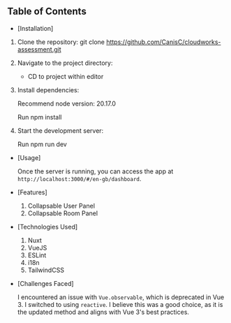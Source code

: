 ## Table of Contents
- [Installation]

1. Clone the repository: git clone https://github.com/CanisC/cloudworks-assessment.git

2. Navigate to the project directory:

    - CD to project within editor

3. Install dependencies:

    Recommend node version: 20.17.0
   
    Run npm install
   

5. Start the development server:

    Run npm run dev

- [Usage]

    Once the server is running, you can access the app at `http://localhost:3000/#/en-gb/dashboard`.

- [Features]

    1. Collapsable User Panel
    2. Collapsable Room Panel

- [Technologies Used]
    
    1. Nuxt
    2. VueJS
    3. ESLint 
    4. i18n
    5. TailwindCSS

- [Challenges Faced]

    I encountered an issue with `Vue.observable`, which is deprecated in Vue 3. I switched to using `reactive`. I believe this was a good choice, as it is the updated method and aligns with Vue 3's best practices.
